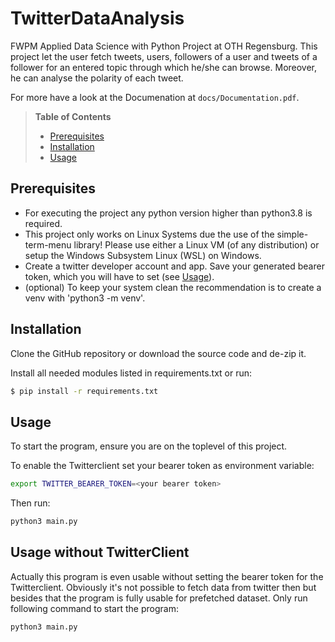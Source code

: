 # TwitterDataAnalysis
FWPM Applied Data Science with Python Project at OTH Regensburg.
This project let the user fetch tweets, users, followers of a user and tweets of a follower 
for an entered topic through which he/she can browse. Moreover, he can analyse the polarity of
each tweet.

For more have a look at the Documenation at `docs/Documentation.pdf`.

>**Table of Contents**
>  - [Prerequisites](#Prerequisites)
>  - [Installation](#Installation)
>  - [Usage](#Usage)


## Prerequisites
- For executing the project any python version higher than python3.8 is required.
- This project only works on Linux Systems due the use of the simple-term-menu library! 
Please use either a Linux VM (of any distribution) or setup the Windows Subsystem Linux (WSL) on Windows.
- Create a twitter developer account and app. Save your generated bearer token, which you will have to set (see [Usage](#usage)).
- (optional) To keep your system clean the recommendation is to create a venv with 'python3 -m venv'.

## Installation
Clone the GitHub repository or download the source code and de-zip it.

Install all needed modules listed in requirements.txt or run:
```bash
$ pip install -r requirements.txt
```

## Usage
To start the program, ensure you are on the toplevel of this project.

To enable the Twitterclient set your bearer token as environment variable:
```bash
export TWITTER_BEARER_TOKEN=<your bearer token>
```

Then run:
```bash
python3 main.py
```

## Usage without TwitterClient
Actually this program is even usable without setting the bearer token for the Twitterclient.
Obviously it's not possible to fetch data from twitter then but besides that the program is fully
usable for prefetched dataset.
Only run following command to start the program:
```bash
python3 main.py
```
